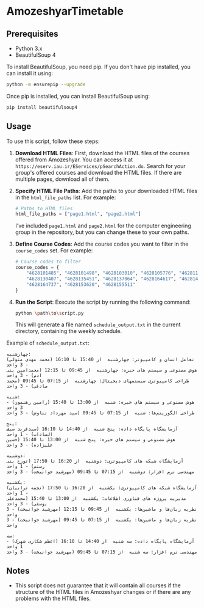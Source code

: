 # AmozeshyarTimetable

## Prerequisites

- Python 3.x
- BeautifulSoup 4

To install BeautifulSoup, you need pip. If you don't have pip installed, you can install it using:
```sh
python -m ensurepip --upgrade
```

Once pip is installed, you can install BeautifulSoup using:
```sh
pip install beautifulsoup4
```

## Usage

To use this script, follow these steps:

1. **Download HTML Files**: First, download the HTML files of the courses offered from Amozeshyar. You can access it at `https://eserv.iau.ir/EServices/pSearchAction.do`. Search for your group's offered courses and download the HTML files. If there are multiple pages, download all of them.

2. **Specify HTML File Paths**: Add the paths to your downloaded HTML files in the `html_file_paths` list. For example:
    ```python
    # Paths to HTML files
    html_file_paths = ["page1.html", "page2.html"]
    ```

    I've included `page1.html` and `page2.html` for the computer engineering group in the repository, but you can change these to your own paths.

3. **Define Course Codes**: Add the course codes you want to filter in the `course_codes` set. For example:
    ```python
    # Course codes to filter
    course_codes = {
        "4628101485", "4628101498", "4628103010", "4628105776", "4628119144",
        "4628130407", "4628135451", "4628137064", "4628164617", "4628148579",
        "4628164737", "4628153620", "4628155511"
    }
    ```

4. **Run the Script**: Execute the script by running the following command:
    ```sh
    python \path\to\script.py
    ```

    This will generate a file named `schedule_output.txt` in the current directory, containing the weekly schedule.

Example of `schedule_output.txt`:
```
چهارشنبه:
تعامل انسان و کامپیوتر: چهارشنبه  از 15:40 تا 16:10 (محمد مهدی متولی) - 3 واحد
هوش مصنوعی و سیستم های خبره: چهارشنبه  از 09:45 تا 12:15 (محمدامین بنی ادم) - 3 واحد
طراحی کامپیوتری سیستمهای دیجیتال: چهارشنبه  از 07:15 تا 09:45 (محمد صادقی) - 3 واحد

شنبه:
هوش مصنوعی و سیستم های خبره: شنبه  از 13:00 تا 15:40 (رامین رهنمون) - 3 واحد
طراحی الگوریتم‌ها: شنبه  از 07:15 تا 09:45 (سید مهرداد تناوش) - 3 واحد

پنج:
آزمایشگاه پایگاه داده: پنج شنبه  از 14:40 تا 16:10 (سيدفريد سيف السادات) - 1 واحد
هوش مصنوعی و سیستم های خبره: پنج شنبه  از 13:00 تا 15:40 (حسین علیزاده) - 3 واحد

دوشنبه:
آزمایشگاه شبکه ‌های‌ کامپیوتری‌: دوشنبه  از 16:20 تا 17:50 (تورج بنی رستم) - 1 واحد
مهندسی نرم افزار: دوشنبه  از 07:15 تا 09:45 (مهرشید جوانبخت) - 3 واحد

يكشنبه:
آزمایشگاه شبکه ‌های‌ کامپیوتری‌: يكشنبه  از 16:20 تا 17:50 (نجمه ترابیان) - 1 واحد
مدیریت پروژه های فناوری اطلاعات: يكشنبه  از 13:00 تا 15:40 (محمدعلی یوسفی) - 3 واحد
نظریه زبان‌ها و ماشین‌ها: يكشنبه  از 09:45 تا 12:15 (مهرشید جوانبخت) - 3 واحد
نظریه زبان‌ها و ماشین‌ها: يكشنبه  از 07:15 تا 09:45 (مهرشید جوانبخت) - 3 واحد

سه:
آزمایشگاه پایگاه داده: سه شنبه  از 14:40 تا 16:10 (اعظم شکاری شهرک) - 1 واحد
مهندسی نرم افزار: سه شنبه  از 07:15 تا 09:45 (مهرشید جوانبخت) - 3 واحد
```

## Notes

- This script does not guarantee that it will contain all courses if the structure of the HTML files in Amozeshyar changes or if there are any problems with the HTML files.